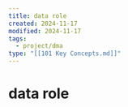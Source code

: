 ```yaml
---
title: data role
created: 2024-11-17
modified: 2024-11-17
tags:
  - project/dma
type: "[[101 Key Concepts.md]]"
---
```

# data role
